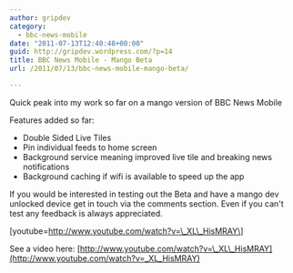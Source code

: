 ```yaml
---
author: gripdev
category:
  - bbc-news-mobile
date: "2011-07-13T12:40:48+00:00"
guid: http://gripdev.wordpress.com/?p=14
title: BBC News Mobile - Mango Beta
url: /2011/07/13/bbc-news-mobile-mango-beta/

---
```

Quick peak into my work so far on a mango version of BBC News Mobile

Features added so far:

- Double Sided Live Tiles
- Pin individual feeds to home screen
- Background service meaning improved live tile and breaking news notifications
- Background caching if wifi is available to speed up the app

If you would be interested in testing out the Beta and have a mango dev unlocked device get in touch via the comments section. Even if you can't test any feedback is always appreciated.

\[youtube=http://www.youtube.com/watch?v=\_XL\_HisMRAY\]

See a video here: [http://www.youtube.com/watch?v=\_XL\_HisMRAY](http://www.youtube.com/watch?v=_XL_HisMRAY)
